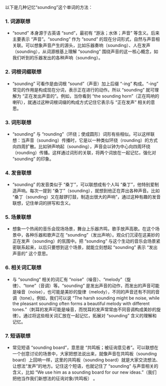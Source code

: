 以下是几种记忆“sounding”这个单词的方法：

### 1. 词源联想
 - “sound” 本身源于古英语 “sund”，最初有 “游泳；水体；声音” 等含义。后来主要表示 “声音”。“sounding” 作为 “sound” 的现在分词形式，自然与声音相关联。可以想象声音产生的源头，比如乐器奏响（sounding）、人在发声（sounding），从词源根基上理解 “sounding” 围绕声音的这一核心概念，如我们听到的乐器发出的各种声响（sounding）。

### 2. 词根词缀联想
 - “sounding” 可看作是由词根 “sound”（声音）加上后缀 “-ing” 构成。“-ing” 常见的作用是构成现在分词，表示正在进行的动作。所以 “sounding” 就可理解为 “正在发出声音的”。例如，当你看到 “the sounding horn”（正在鸣响的喇叭），就通过这种词根词缀的构成方式记住它表示与 “正在发声” 相关的意思。

### 3. 词形联想
 - “sounding” 与 “rounding”（环绕；使成圆形）词形有些相似。可以这样联想：当声音（sounding）传播时，它是以一种类似环绕（rounding）的方式向四周扩散。比如钟声响起（sounding），声音会以钟为中心向四周环绕（rounding）传播。这样通过词形的关联，将两个词放在一起记忆，强化对 “sounding” 的印象。

### 4. 发音联想
 - “sounding” 的发音类似于 “桑丁”，可以联想成有个人叫 “桑丁”，他特别爱制造声响。每次一提到 “桑丁”（sounding），就想到他正在弄出各种声音。比如 “桑丁（sounding）又在敲锣打鼓，制造出很大的声响”，通过这种有趣的发音联想，记住单词的拼写和含义。

### 5. 场景联想
 - 想象一个热闹的音乐会现场场景，舞台上乐器齐鸣，歌手放声高歌。在这个场景中，各种乐器和歌声正在 “sounding”（发出声响）。观众们沉浸在这美妙的正在发声（sounding）的氛围中。把 “sounding” 与这个生动的音乐会场景紧密联系起来，以后只要想到这个场景，就能立刻想起 “sounding” 表示 “发出声音的” 这个意思。

### 6. 相关词汇联想
 - 与 “sounding” 相关的词汇有 “noise”（噪音）、“melody”（旋律）、“tone”（音调）等。“sounding” 是发出声音的动作，而发出的声音可能是噪音（noise），也可能是美妙的旋律（melody），不同的声音还有不同的音调（tone）。例如，我们可以说 “The harsh sounding might be noise, while the pleasant sounding often forms a beautiful melody with different tones.”（刺耳的发声可能是噪音，而悦耳的发声常常由不同音调构成美妙的旋律）。通过将这些相关词汇放在一起记忆，拓展对 “sounding” 含义的理解和记忆。

### 7. 短语联想
 - 常见短语 “sounding board”，意思是 “共鸣板；被征询意见者”。可以联想在一个创意讨论的场景中，大家把想法说出来，就像声音在共鸣板（sounding board）上回响一样，这里的共鸣板（sounding board）就是大家交流想法、让想法“发声”的地方。记住这个短语，也就记住了 “sounding” 与声音相关的含义，比如 “We use him as a sounding board for our new ideas.”（我们把他当作我们新想法的征询对象/共鸣板） 。 
